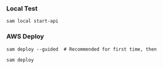 ### Local Test
`sam local start-api`


### AWS Deploy

`sam deploy --guided  # Recommended for first time, then`

`sam deploy`
